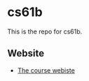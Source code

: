 # cs61b
This is the repo for cs61b.
## Website
- [The course webiste](https://sp19.datastructur.es/index.html)
